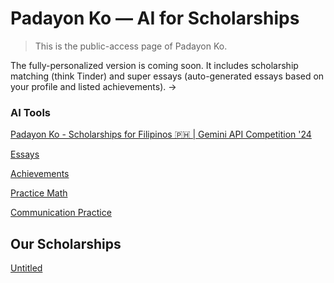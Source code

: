 # Padayon Ko — AI for Scholarships

> This is the public-access page of Padayon Ko.
> 

The fully-personalized version is coming soon. It includes scholarship matching (think Tinder) and super essays (auto-generated essays based on your profile and listed achievements).     →

### AI Tools

[Padayon Ko - Scholarships for Filipinos 🇵🇭 | Gemini API Competition '24](https://www.youtube.com/watch?v=MorvT9I0M9I)

[Essays](Padayon%20Ko%20%E2%80%94%20AI%20for%20Scholarships%20a797e5cfce8d4cba9e614f1f8d91bc32/Essays%20a4e0be35b9424e65bcf66dacad989152.md)

[Achievements](Padayon%20Ko%20%E2%80%94%20AI%20for%20Scholarships%20a797e5cfce8d4cba9e614f1f8d91bc32/Achievements%20cebc4d1684ba4c87a26c9b1475c75b23.md)

[Practice Math](Padayon%20Ko%20%E2%80%94%20AI%20for%20Scholarships%20a797e5cfce8d4cba9e614f1f8d91bc32/Practice%20Math%2053b77f8305374680989cce6d24444263.md)

[Communication Practice](Padayon%20Ko%20%E2%80%94%20AI%20for%20Scholarships%20a797e5cfce8d4cba9e614f1f8d91bc32/Communication%20Practice%20d2f41013c0894fd98421aa97189cf9ae.md)

## Our Scholarships

[Untitled](Padayon%20Ko%20%E2%80%94%20AI%20for%20Scholarships%20a797e5cfce8d4cba9e614f1f8d91bc32/Untitled%207b2d17c332fe47399350725714d9986c.csv)